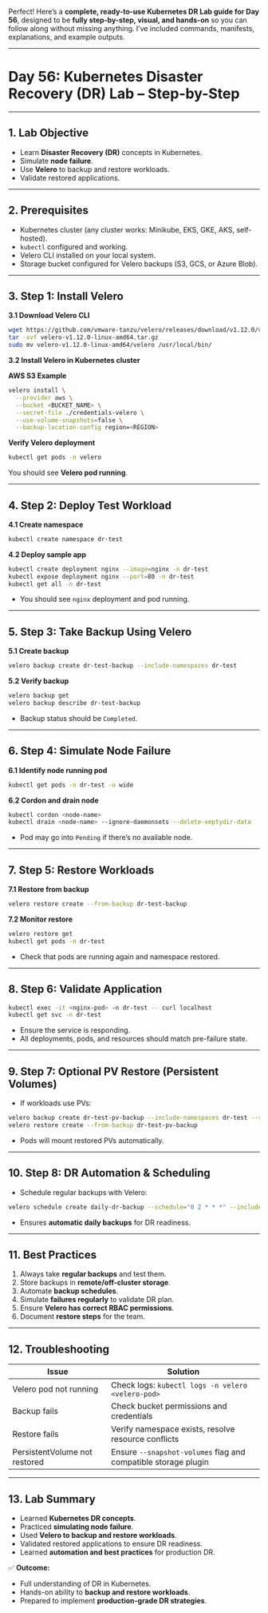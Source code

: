 Perfect! Here’s a **complete, ready-to-use Kubernetes DR Lab guide for Day 56**, designed to be **fully step-by-step, visual, and hands-on** so you can follow along without missing anything. I’ve included commands, manifests, explanations, and example outputs.

---

# **Day 56: Kubernetes Disaster Recovery (DR) Lab – Step-by-Step**

---

## **1. Lab Objective**

* Learn **Disaster Recovery (DR)** concepts in Kubernetes.
* Simulate **node failure**.
* Use **Velero** to backup and restore workloads.
* Validate restored applications.

---

## **2. Prerequisites**

* Kubernetes cluster (any cluster works: Minikube, EKS, GKE, AKS, self-hosted).
* `kubectl` configured and working.
* Velero CLI installed on your local system.
* Storage bucket configured for Velero backups (S3, GCS, or Azure Blob).

---

## **3. Step 1: Install Velero**

**3.1 Download Velero CLI**

```bash
wget https://github.com/vmware-tanzu/velero/releases/download/v1.12.0/velero-v1.12.0-linux-amd64.tar.gz
tar -xvf velero-v1.12.0-linux-amd64.tar.gz
sudo mv velero-v1.12.0-linux-amd64/velero /usr/local/bin/
```

**3.2 Install Velero in Kubernetes cluster**

**AWS S3 Example**

```bash
velero install \
  --provider aws \
  --bucket <BUCKET_NAME> \
  --secret-file ./credentials-velero \
  --use-volume-snapshots=false \
  --backup-location-config region=<REGION>
```

**Verify Velero deployment**

```bash
kubectl get pods -n velero
```

You should see **Velero pod running**.

---

## **4. Step 2: Deploy Test Workload**

**4.1 Create namespace**

```bash
kubectl create namespace dr-test
```

**4.2 Deploy sample app**

```bash
kubectl create deployment nginx --image=nginx -n dr-test
kubectl expose deployment nginx --port=80 -n dr-test
kubectl get all -n dr-test
```

* You should see `nginx` deployment and pod running.

---

## **5. Step 3: Take Backup Using Velero**

**5.1 Create backup**

```bash
velero backup create dr-test-backup --include-namespaces dr-test
```

**5.2 Verify backup**

```bash
velero backup get
velero backup describe dr-test-backup
```

* Backup status should be `Completed`.

---

## **6. Step 4: Simulate Node Failure**

**6.1 Identify node running pod**

```bash
kubectl get pods -n dr-test -o wide
```

**6.2 Cordon and drain node**

```bash
kubectl cordon <node-name>
kubectl drain <node-name> --ignore-daemonsets --delete-emptydir-data
```

* Pod may go into `Pending` if there’s no available node.

---

## **7. Step 5: Restore Workloads**

**7.1 Restore from backup**

```bash
velero restore create --from-backup dr-test-backup
```

**7.2 Monitor restore**

```bash
velero restore get
kubectl get pods -n dr-test
```

* Check that pods are running again and namespace restored.

---

## **8. Step 6: Validate Application**

```bash
kubectl exec -it <nginx-pod> -n dr-test -- curl localhost
kubectl get svc -n dr-test
```

* Ensure the service is responding.
* All deployments, pods, and resources should match pre-failure state.

---

## **9. Step 7: Optional PV Restore (Persistent Volumes)**

* If workloads use PVs:

```bash
velero backup create dr-test-pv-backup --include-namespaces dr-test --snapshot-volumes
velero restore create --from-backup dr-test-pv-backup
```

* Pods will mount restored PVs automatically.

---

## **10. Step 8: DR Automation & Scheduling**

* Schedule regular backups with Velero:

```bash
velero schedule create daily-dr-backup --schedule="0 2 * * *" --include-namespaces dr-test
```

* Ensures **automatic daily backups** for DR readiness.

---

## **11. Best Practices**

1. Always take **regular backups** and test them.
2. Store backups in **remote/off-cluster storage**.
3. Automate **backup schedules**.
4. Simulate **failures regularly** to validate DR plan.
5. Ensure **Velero has correct RBAC permissions**.
6. Document **restore steps** for the team.

---

## **12. Troubleshooting**

| Issue                         | Solution                                                       |
| ----------------------------- | -------------------------------------------------------------- |
| Velero pod not running        | Check logs: `kubectl logs -n velero <velero-pod>`              |
| Backup fails                  | Check bucket permissions and credentials                       |
| Restore fails                 | Verify namespace exists, resolve resource conflicts            |
| PersistentVolume not restored | Ensure `--snapshot-volumes` flag and compatible storage plugin |

---

## **13. Lab Summary**

* Learned **Kubernetes DR concepts**.
* Practiced **simulating node failure**.
* Used **Velero to backup and restore workloads**.
* Validated restored applications to ensure DR readiness.
* Learned **automation and best practices** for production DR.

✅ **Outcome:**

* Full understanding of DR in Kubernetes.
* Hands-on ability to **backup and restore workloads**.
* Prepared to implement **production-grade DR strategies**.

